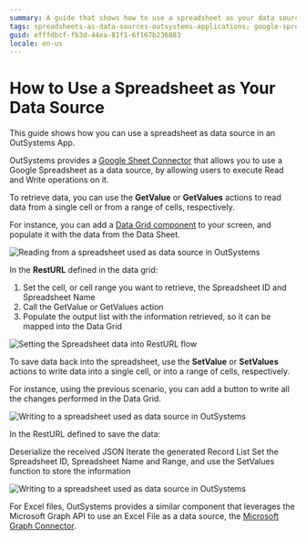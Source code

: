 ```yaml
---
summary: A guide that shows how to use a spreadsheet as your data source in an OutSystems App.
tags: spreadsheets-as-data-sources-outsystems-applications; google-spreadsheet-as-data-source-outsystems-applications;
guid: efffdbcf-fb3d-44ea-81f1-6f167b236883
locale: en-us
---
```


# How to Use a Spreadsheet as Your Data Source

This guide shows how you can use a spreadsheet as data source in an OutSystems App.

OutSystems provides a [Google Sheet Connector](https://www.outsystems.com/forge/component-overview/3058/google-sheets-connector) that allows you to use a Google Spreadsheet as a data source, by allowing users to execute Read and Write operations on it.

To retrieve data, you can use the **GetValue** or **GetValues** actions to read data from a single cell or from a range of cells, respectively.

For instance, you can add a [Data Grid component](https://www.outsystems.com/forge/component-overview/5554/data-grid) to your screen, and populate it with the data from the Data Sheet.

![Reading from a spreadsheet used as data source in OutSystems](images/outsystems-spreadsheet-data-source-read-example.png)

In the **RestURL** defined in the data grid:

1. Set the cell, or cell range you want to retrieve, the Spreadsheet ID and Spreadsheet Name
1. Call the GetValue or GetValues action
1. Populate the output list with the information retrieved, so it can be mapped into the Data Grid

![Setting the Spreadsheet data into RestURL flow](images/reading-spreadsheet-as-data-source-outsystems-logic-example.png)


To save data back into the spreadsheet, use the **SetValue** or **SetValues** actions to write data into a single cell, or into a range of cells, respectively.

For instance, using the previous scenario, you can add a button to write all the changes performed in the Data Grid.

![Writing to a spreadsheet used as data source in OutSystems](images/outsystems-spreadsheet-data-source-write-example.png)

In the RestURL defined to save the data:

Deserialize the received JSON
Iterate the generated Record List
Set the Spreadsheet ID, Spreadsheet Name and Range, and use the SetValues function to store the information

![Writing to a spreadsheet used as data source in OutSystems](images/writing-spreadsheet-as-data-source-outsystems-logic-example.png)


For Excel files, OutSystems provides a similar component that leverages the Microsoft Graph API to use an Excel File as a data source, the [Microsoft Graph Connector](https://www.outsystems.com/forge/component-overview/5552/microsoft-graph-connector).
